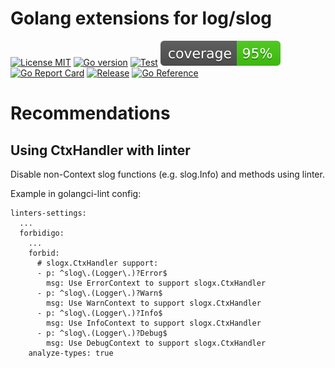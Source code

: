 # Golang extensions for log/slog

[![License MIT](https://img.shields.io/badge/license-MIT-royalblue.svg)](LICENSE)
[![Go version](https://img.shields.io/github/go-mod/go-version/powerman/slogx?color=blue)](https://go.dev/)
[![Test](https://img.shields.io/github/actions/workflow/status/powerman/slogx/test.yml?label=test)](https://github.com/powerman/slogx/actions/workflows/test.yml)
[![Coverage Status](https://raw.githubusercontent.com/powerman/slogx/gh-badges/coverage.svg)](https://github.com/powerman/slogx/actions/workflows/test.yml)
[![Go Report Card](https://goreportcard.com/badge/github.com/powerman/slogx)](https://goreportcard.com/report/github.com/powerman/slogx)
[![Release](https://img.shields.io/github/v/release/powerman/slogx?color=blue)](https://github.com/powerman/slogx/releases/latest)
[![Go Reference](https://pkg.go.dev/badge/github.com/powerman/slogx.svg)](https://pkg.go.dev/github.com/powerman/slogx)

# Recommendations

## Using CtxHandler with linter

Disable non-Context slog functions (e.g. slog.Info) and methods using linter.

Example in golangci-lint config:

```
linters-settings:
  ...
  forbidigo:
    ...
    forbid:
      # slogx.CtxHandler support:
      - p: ^slog\.(Logger\.)?Error$
        msg: Use ErrorContext to support slogx.CtxHandler
      - p: ^slog\.(Logger\.)?Warn$
        msg: Use WarnContext to support slogx.CtxHandler
      - p: ^slog\.(Logger\.)?Info$
        msg: Use InfoContext to support slogx.CtxHandler
      - p: ^slog\.(Logger\.)?Debug$
        msg: Use DebugContext to support slogx.CtxHandler
    analyze-types: true
```

